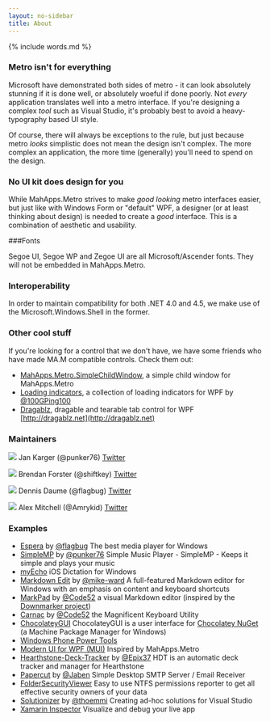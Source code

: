```yaml
---
layout: no-sidebar
title: About
---
```


{% include words.md %}

### Metro isn't for everything

Microsoft have demonstrated both sides of metro - it can look absolutely stunning if it is done well, or absolutely woeful if done poorly. Not *every* application translates well into a metro interface. If you're designing a complex *tool* such as Visual Studio, it's probably best to avoid a heavy-typography based UI style.

Of course, there will always be exceptions to the rule, but just because metro *looks* simplistic does not mean the design isn't complex. The more complex an application, the more time (generally) you'll need to spend on the design. 

### No UI kit does design for you

While MahApps.Metro strives to make *good looking* metro interfaces easier, but just like with Windows Form or "default" WPF, a designer (or at least thinking about design) is needed to create a *good* interface. This is a combination of aesthetic and usability.

###Fonts

Segoe UI, Segoe WP and Zegoe UI are all Microsoft/Ascender fonts. They will not be embedded in MahApps.Metro.

### Interoperability

In order to maintain compatibility for both .NET 4.0 and 4.5, we make use of the Microsoft.Windows.Shell in the former.

### Other cool stuff

If you're looking for a control that we don't have, we have some friends who have made MA.M compatible controls. Check them out:

- [MahApps.Metro.SimpleChildWindow](https://github.com/punker76/MahApps.Metro.SimpleChildWindow), a simple child window for MahApps.Metro
- [Loading indicators](https://github.com/100GPing100/LoadingIndicators.WPF), a collection of loading indicators for WPF by [@100GPing100](https://github.com/100GPing100)
- [Dragablz](https://github.com/ButchersBoy/Dragablz), dragable and tearable tab control for WPF [http://dragablz.net](http://dragablz.net)

### Maintainers

<div id="maintainer-list">
  <p>
    <img src="https://1.gravatar.com/avatar/1aea0f4dba1906e759377308c0df08f6?s=40"> Jan Karger (@punker76)
    <a href="https://twitter.com/punker76">Twitter</a>
  </p>
  <p>
    <img src="https://0.gravatar.com/avatar/337e8e7f3447c1245268f3313a3c3d88?s=40"> Brendan Forster (@shiftkey) 
    <a href="https://twitter.com/shiftkey">Twitter</a>
  </p>
  <p>
    <img src="https://2.gravatar.com/avatar/2ad310d3d4686045a088ed29029a62f0?s=40"> Dennis Daume (@flagbug)
    <a href="https://twitter.com/flagbug">Twitter</a>
  </p>
  <p>
    <img src="https://0.gravatar.com/avatar/0d3e475b86cba8c7eb6144364157ae8f?s=40"> Alex Mitchell (@Amrykid)
    <a href="https://twitter.com/Amrykid">Twitter</a>
  </p>
</div>

### Examples

* [Espera](http://getespera.com) by [@flagbug](https://github.com/flagbug) The best media player for Windows
* [SimpleMP](https://github.com/punker76/simple-music-player) by [@punker76](https://github.com/punker76) Simple Music Player - SimpleMP - Keeps it simple and plays your music
* [myEcho](http://myechoapp.com/) iOS Dictation for Windows
* [Markdown Edit](http://markdownedit.com/) by [@mike-ward](https://github.com/mike-ward) A full-featured Markdown editor for Windows with an emphasis on content and keyboard shortcuts
* [MarkPad](http://code52.org/DownmarkerWPF) by [@Code52](https://github.com/Code52) a visual Markdown editor (inspired by the [Downmarker project](http://code52.org/DownmarkerWPF/))
* [Carnac](http://code52.org/carnac/) by [@Code52](https://github.com/Code52) the Magnificent Keyboard Utility
* [ChocolateyGUI](https://github.com/chocolatey/ChocolateyGUI) ChocolateyGUI is a user interface for [Chocolatey NuGet](http://chocolatey.org/) (a Machine Package Manager for Windows)
* [Windows Phone Power Tools](http://wptools.codeplex.com/)
* [Modern UI for WPF (MUI)](https://github.com/firstfloorsoftware/mui) Inspired by MahApps.Metro
* [Hearthstone-Deck-Tracker](https://github.com/Epix37/Hearthstone-Deck-Tracker) by [@Epix37](https://github.com/Epix37) HDT is an automatic deck tracker and manager for Hearthstone
* [Papercut](https://github.com/jaben/papercut) by [@Jaben](https://github.com/Jaben) Simple Desktop SMTP Server / Email Receiver
* [FolderSecurityViewer](https://www.foldersecurityviewer.com) Easy to use NTFS permissions reporter to get all effective security owners of your data
* [Solutionizer](https://github.com/thoemmi/Solutionizer) by [@thoemmi](https://github.com/thoemmi) Creating ad-hoc solutions for Visual Studio
* [Xamarin Inspector](https://developer.xamarin.com/guides/cross-platform/inspector/) Visualize and debug your live app
